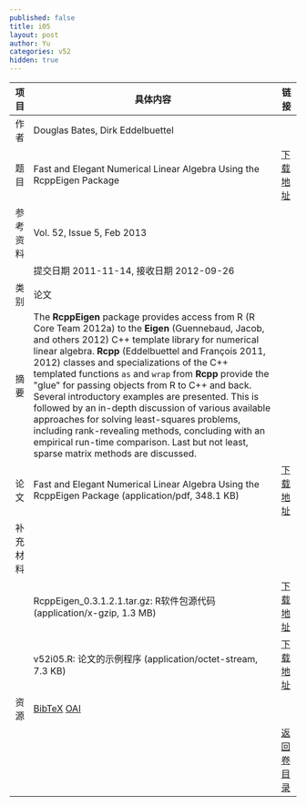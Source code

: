 ```yaml
---
published: false
title: i05
layout: post
author: Yu
categories: v52
hidden: true
---
```


| 项目 | 具体内容 | 链接 |
|---:|---|---|
| 作者 | Douglas Bates, Dirk Eddelbuettel| |
| 题目 |Fast and Elegant Numerical Linear Algebra Using the RcppEigen Package | [下载地址](http://www.jstatsoft.org/v52/i05/paper) |
| 参考资料 |Vol. 52, Issue 5, Feb 2013 | |
| | 提交日期 2011-11-14, 接收日期 2012-09-26| | 
| 类别 | 论文| |
| 摘要 | The <b>RcppEigen</b> package provides access from R (R Core Team 2012a) to the <b>Eigen</b> (Guennebaud, Jacob, and others 2012) C++ template library for numerical linear algebra. <b>Rcpp</b> (Eddelbuettel and François 2011, 2012) classes and specializations of the C++ templated functions <code>as</code> and <code>wrap</code> from <b>Rcpp</b> provide the "glue" for passing objects from R to C++ and back. Several introductory examples are presented. This is followed by an in-depth discussion of various available approaches for solving least-squares problems, including rank-revealing methods, concluding with an empirical run-time comparison. Last but not least, sparse matrix methods are discussed.| |
| 论文 | Fast and Elegant Numerical Linear Algebra Using the RcppEigen Package  (application/pdf, 348.1 KB)| [下载地址](http://www.jstatsoft.org/v52/i05/paper) |
| 补充材料 | | |
| |RcppEigen_0.3.1.2.1.tar.gz: R软件包源代码  (application/x-gzip, 1.3 MB)|  [下载地址](http://www.jstatsoft.org/v52/i05/supp/1) |
| |v52i05.R: 论文的示例程序  (application/octet-stream, 7.3 KB)|  [下载地址](http://www.jstatsoft.org/v52/i05/supp/2) |
| 资源 | [BibTeX](http://www.jstatsoft.org/v52/i05/bibtex) [OAI](http://www.jstatsoft.org/oai?verb=GetRecord&identifier=oai.jstatsoft/v52/i05&prefix=oai_dc)| |
| |  | [返回卷目录]({{site.baseurl}}/volume/v52.html) |